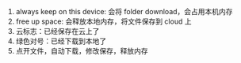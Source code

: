 1. always keep on this device: 会将 folder download，会占用本机内存
2. free up space: 会释放本地内存，将文件保存到 cloud 上
3. 云标志：已经保存在云上了
4. 绿色对号：已经下载到本地了
5. 点开文件，自动下载，修改保存，释放内存
